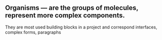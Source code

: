 ## Organisms — are the groups of molecules, represent more complex components.

They are most used building blocks in a project and correspond interfaces, complex forms, paragraphs
